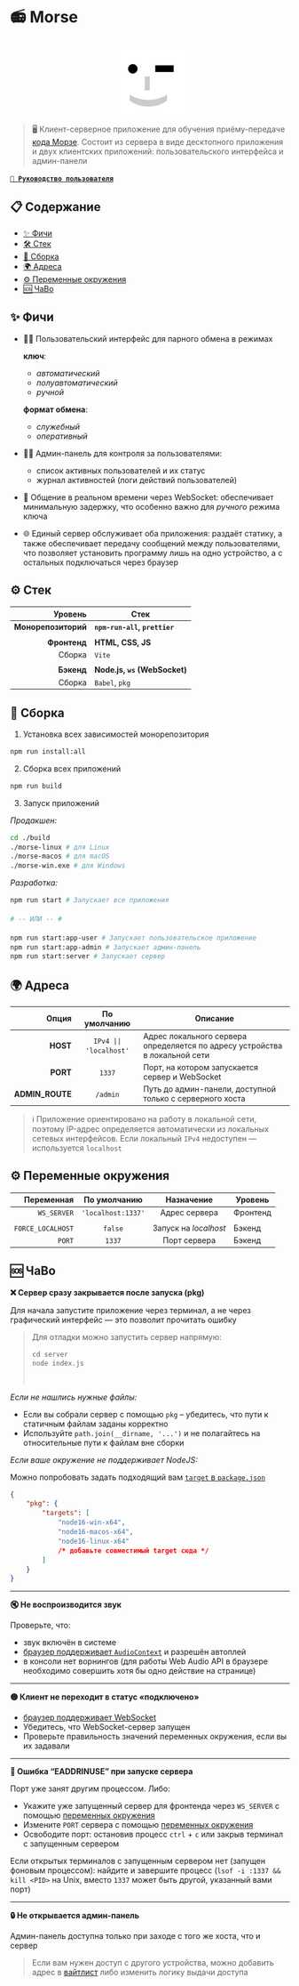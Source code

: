 # 📻 Morse

<p align="center">
  <img src="./resources/morse.svg" alt="Логотип проекта" width="128"/>
</p>

> 🖥️ Клиент-серверное приложение для обучения приёму-передаче [кода Морзе](https://ru.wikipedia.org/wiki/Азбука_Морзе). Состоит из сервера в виде десктопного приложения и двух клиентских приложений: пользовательского интерфейса и админ-панели

[**`📘 Руководство пользователя`**](https://github.com/mdmatvey/Morse/blob/main/resources/manual.pdf)

## 📋 Содержание

- [✨ Фичи](#-фичи)
- [🛠 Стек](#-стек)
- [🚀 Сборка](#-сборка)
- [🌍 Адреса](#-адреса)
- [⚙️ Переменные окружения](#️-переменные-окружения)
- [🆘 ЧаВо](#-вопросы-и-решения)

## ✨ Фичи

- 👨‍🎓 Пользовательский интерфейс для парного обмена в режимах

    **ключ**:
    - _автоматический_
    - _полуавтоматический_
    - _ручной_

    **формат обмена**:
    - _служебный_
    - _оперативный_

- 🧑‍💻 Админ-панель для контроля за пользователями:
    - список активных пользователей и их статус
    - журнал активностей (логи действий пользователей)

- 🔁 Общение в реальном времени через WebSocket: обеспечивает минимальную
  задержку, что особенно важно для _ручного_ режима ключа

- 🌐 Единый сервер обслуживает оба приложения: раздаёт статику,
  а также обеспечивает передачу сообщений между пользователями,
  что позволяет установить программу лишь на одно устройство,
  а с остальных подключаться через браузер

## ⚙️ Стек

|             Уровень | Стек                          |
| ------------------: | ----------------------------- |
| **Монорепозиторий** | **`npm-run-all`, `prettier`** |
|                     |                               |
|        **Фронтенд** | **HTML, CSS, JS**             |
|              Сборка | `Vite`                        |
|                     |                               |
|          **Бэкенд** | **Node.js, `ws` (WebSocket)** |
|              Сборка | `Babel`, `pkg`                |

## 🔩 Сборка

1. Установка всех зависимостей монорепозитория

```bash
npm run install:all
```

2. Сборка всех приложений

```bash
npm run build
```

3. Запуск приложений

_Продакшен:_

```bash
cd ./build
./morse-linux # для Linux
./morse-macos # для macOS
./morse-win.exe # для Windows
```

_Разработка:_

```bash
npm run start # Запускает все приложения

# -- ИЛИ -- #

npm run start:app-user # Запускает пользовательское приложение
npm run start:app-admin # Запускает админ-панель
npm run start:server # Запускает сервер
```

## 🌍 Адреса

|           Опция |      По умолчанию       | Описание                                                                    |
| --------------: | :---------------------: | --------------------------------------------------------------------------- |
|        **HOST** | `IPv4 \|\| 'localhost'` | Адрес локального сервера определяется по адресу устройства в локальной сети |
|        **PORT** |         `1337`          | Порт, на котором запускается сервер и WebSocket                             |
| **ADMIN_ROUTE** |        `/admin`         | Путь до админ-панели, доступной только с серверного хоста                   |

> ℹ️ Приложение ориентировано на работу в локальной сети, поэтому IP-адрес определяется автоматически из локальных сетевых интерфейсов. Если локальный `IPv4` недоступен — используется `localhost`

## ⚙️ Переменные окружения

|        Переменная |    По умолчанию    |      Назначение       | Уровень  |
| ----------------: | :----------------: | :-------------------: | -------- |
|       `WS_SERVER` | `'localhost:1337'` |     Адрес сервера     | Фронтенд |
|                   |                    |                       |          |
| `FORCE_LOCALHOST` |      `false`       | Запуск на _localhost_ | Бэкенд   |
|            `PORT` |       `1337`       |     Порт сервера      | Бэкенд   |

## 🆘 ЧаВо

**❌ Сервер сразу закрывается после запуска (pkg)**

Для начала запустите приложение через терминал, а не через графический интерфейс — это позволит прочитать ошибку

> Для отладки можно запустить сервер напрямую:
>
> ```
> cd server
> node index.js
> ```
>
> &nbsp;

_Если не нашлись нужные файлы:_

- Если вы собрали сервер с помощью `pkg` – убедитесь, что пути к статичным файлам заданы корректно
- Используйте `path.join(__dirname, '...')` и не полагайтесь на относительные пути к файлам вне сборки

_Если ваше окружение не поддерживает NodeJS:_

Можно попробовать задать подходящий вам [`target` в `package.json`](https://github.com/mdmatvey/Morse/blob/main/server/package.json#L7)

```json
{
    "pkg": {
        "targets": [
            "node16-win-x64",
            "node16-macos-x64",
            "node16-linux-x64"
            /* добавьте совместимый target сюда */
        ]
    }
}
```

---

**🔇 Не воспроизводится звук**

Проверьте, что:

- звук включён в системе
- [браузер поддерживает `AudioContext`](https://caniuse.com/?search=AudioContext) и разрешён автоплей
- в консоли нет ворнингов (для работы Web Audio API в браузере необходимо совершить хотя бы одно действие на странице)

---

**🟡 Клиент не переходит в статус «подключено»**

- [браузер поддерживает WebSocket](https://caniuse.com/?search=WebSocket)
- Убедитесь, что WebSocket-сервер запущен
- Проверьте правильность значений переменных окружения, если вы их задавали

---

**🛑 Ошибка “EADDRINUSE” при запуске сервера**

Порт уже занят другим процессом. Либо:

- Укажите уже запущенный сервер для фронтенда через `WS_SERVER` с помощью [переменных окружения](#️-переменные-окружения)
- Измените `PORT` сервера с помощью [переменных окружения](#️-переменные-окружения)
- Освободите порт: остановив процесс `ctrl` + `c` или закрыв терминал с запущенным сервером

Если открытых терминалов с запущенным сервером нет (запущен фоновым процессом): найдите и завершите процесс (`lsof -i :1337 && kill <PID>` на Unix, вместо `1337` может быть другой, указанный вами порт)

---

**🔒 Не открывается админ-панель**

Админ-панель доступна только при заходе с того же хоста, что и сервер

> Если вам нужен доступ с другого устройства, можно добавить адрес в [вайтлист](https://github.com/mdmatvey/Morse/blob/main/server/services/staticService.js#L26) либо изменить логику выдачи доступа
